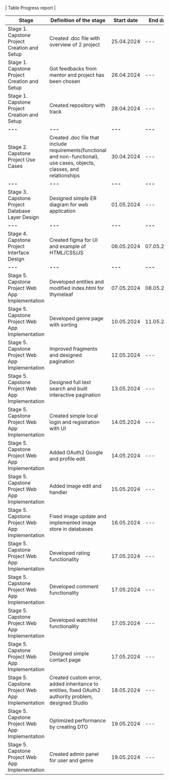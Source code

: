 | Table Progress report |

| **Stage**                                        | **Definition of the stage**                                                                                                | **Start date** | **End date** | **Comment**                                                                            |
|--------------------------------------------------|----------------------------------------------------------------------------------------------------------------------------|----------------|--------------|----------------------------------------------------------------------------------------|
| Stage 1. Capstone Project Creation and Setup     | Created .doc file with overview of 2 project                                                                               | 25.04.2024     | ---          |                                                                                        | 
| Stage 1. Capstone Project Creation and Setup     | Got feedbacks from mentor and project has been chosen                                                                      | 26.04.2024     | ---          | AnimeHarbour - anime search web application                                            | 
| Stage 1. Capstone Project Creation and Setup     | Created repository with track                                                                                              | 28.04.2024     | ---          |                                                                                        | 
| **---**                                          | **---**                                                                                                                    | **---**        | **---**      | **---**                                                                                | 
| Stage 2. Capstone Project Use Cases              | Created .doc file that include requirements(functional and non-functional), use cases, objects, classes, and relationships | 30.04.2024     | ---          |                                                                                        | 
| **---**                                          | **---**                                                                                                                    | **---**        | **---**      | **---**                                                                                |
| Stage 3. Capstone Project Database Layer Design  | Designed simple ER diagram for web application                                                                             | 01.05.2024     | ---          | ERD that defines entities like anime,user,genre,view and etc                           |
| **---**                                          | **---**                                                                                                                    | **---**        | **---**      | **---**                                                                                |
| Stage 4. Capstone Project Interface Design       | Created figma for UI and example of HTML/CSS/JS                                                                            | 06.05.2024     | 07.05.2024   |                                                                                        |
| **---**                                          | **---**                                                                                                                    | **---**        | **---**      | **---**                                                                                |
| Stage 5. Capstone Project Web App Implementation | Developed entities and modified index.html for thymeleaf                                                                   | 07.05.2024     | 08.05.2024   |                                                                                        |
| Stage 5. Capstone Project Web App Implementation | Developed genre page with sorting                                                                                          | 10.05.2024     | 11.05.2024   |                                                                                        |
| Stage 5. Capstone Project Web App Implementation | Improved fragments and designed pagination                                                                                 | 12.05.2024     | ---          |                                                                                        |
| Stage 5. Capstone Project Web App Implementation | Designed full text search and built interactive pagination                                                                 | 13.05.2024     | ---          | Created full text search using tsvector and added sorting functionality into page      |
| Stage 5. Capstone Project Web App Implementation | Created simple local login and registration with UI                                                                        | 14.05.2024     | ---          |                                                                                        |
| Stage 5. Capstone Project Web App Implementation | Added OAuth2 Google and profile edit                                                                                       | 14.05.2024     | ---          | Encountered many issues (problem with username and OAuth2 username)                    |
| Stage 5. Capstone Project Web App Implementation | Added image edit and handler                                                                                               | 15.05.2024     | ---          |                                                                                        |
| Stage 5. Capstone Project Web App Implementation | Fixed image update and implemented image store in databases                                                                | 16.05.2024     | ---          |                                                                                        |
| Stage 5. Capstone Project Web App Implementation | Developed rating functionality                                                                                             | 17.05.2024     | ---          |                                                                                        |
| Stage 5. Capstone Project Web App Implementation | Developed comment functionality                                                                                            | 17.05.2024     | ---          |                                                                                        |
| Stage 5. Capstone Project Web App Implementation | Developed watchlist functionality                                                                                          | 17.05.2024     | ---          |                                                                                        |
| Stage 5. Capstone Project Web App Implementation | Designed simple contact page                                                                                               | 17.05.2024     | ---          |                                                                                        |
| Stage 5. Capstone Project Web App Implementation | Created custom error, added inheritance to entities, fixed OAuth2 authority problem, designed Studio                       | 18.05.2024     | ---          | OAuth didn't registered roles properly. Fixed by implementing Custom OAuth2 user class |
| Stage 5. Capstone Project Web App Implementation | Optimized performance by creating DTO                                                                                      | 19.05.2024     | ---          |                                                                                        |
| Stage 5. Capstone Project Web App Implementation | Created admin panel for user and genre                                                                                     | 19.05.2024     | ---          |                                                                                        |